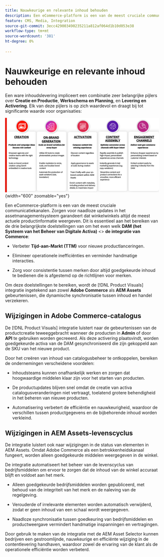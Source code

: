 ```yaml
---
title: Nauwkeurige en relevante inhoud behouden
description: Een eCommerce-platform is een van de meest cruciale communicatiekanalen. Zorgen voor naadloze updates in het assetmanagementsysteem garandeert dat winkelwinkels altijd de meest actuele productinformatie weergeven.
feature: CMS, Media, Integration
source-git-commit: 3ecc429003490235211a812af064d1b10d053e38
workflow-type: tm+mt
source-wordcount: '381'
ht-degree: 0%

---
```


# Nauwkeurige en relevante inhoud behouden

Een ware inhoudslevering impliceert een combinatie zeer belangrijke pijlers over **Creatie en Productie**, **Werkschema en Planning**, en **Levering en Activering**. Elk van deze pijlers is op zich waardevol en draagt bij tot significante waarde voor organisaties:

![ Zeer belangrijke Pillars ](../assets/key-pillars.png){width="600" zoomable="yes"}

Een eCommerce-platform is een van de meest cruciale communicatiekanalen. Zorgen voor naadloze updates in het assetmanagementsysteem garandeert dat winkelwinkels altijd de meest actuele productinformatie weergeven. Dit is essentieel aan het bereiken van de drie belangrijkste doelstellingen van om het even welk **DAM (het Systeem van het Beheer van Digitale Activa)** &lt;> **de integratie van Commerce**:

* Verbeter **Tijd-aan-Markt (TTM)** voor nieuwe productlanceringen.

* Elimineer operationele inefficiënties en verminder handmatige interacties.

* Zorg voor consistentie tussen merken door altijd goedgekeurde inhoud te bedienen die is afgestemd op de richtlijnen voor merken.

Om deze doelstellingen te bereiken, wordt de [!DNL Product Visuals] integratie ingetekend aan zowel **Adobe Commerce** als **AEM Assets** gebeurtenissen, die dynamische synchronisatie tussen inhoud en handel verzekeren.

## Wijzigingen in Adobe Commerce-catalogus

De [!DNL Product Visuals] integratie luistert naar de gebeurtenissen van de productcreatie teweeggebracht wanneer de producten in **Admin** of door **API** te gebruiken worden gecreeerd. Als deze activering plaatsvindt, worden goedgekeurde activa van de DAM gesynchroniseerd die zijn gekoppeld aan de SKU van het nieuwe product.

Door het creëren van inhoud van catalogusbeheer te ontkoppelen, bereiken de ondernemingen verscheidene voordelen:

* Inhoudsteams kunnen onafhankelijk werken en zorgen dat hoogwaardige middelen klaar zijn voor het starten van producten.

* De productupdates blijven snel omdat de creatie van activa catalogusveranderingen niet vertraagt, toelatend grotere behendigheid in het beheren van nieuwe producten.

* Automatisering verbetert de efficiëntie en nauwkeurigheid, waardoor de verschillen tussen productgegevens en de bijbehorende inhoud worden verkleind.

## Wijzigingen in AEM Assets-levenscyclus

De integratie luistert ook naar wijzigingen in de status van elementen in AEM Assets. Omdat Adobe Commerce als een betrokkenheidskanaal fungeert, worden alleen goedgekeurde middelen weergegeven in de winkel.

De integratie automatiseert het beheer van de levenscyclus van bedrijfsmiddelen om ervoor te zorgen dat de inhoud van de winkel accuraat blijft en voldoet aan het merk.

* Alleen goedgekeurde bedrijfsmiddelen worden gepubliceerd, met behoud van de integriteit van het merk en de naleving van de regelgeving.

* Verouderde of irrelevante elementen worden automatisch verwijderd, zodat er geen inhoud van een schaal wordt weergegeven.

* Naadloze synchronisatie tussen goedkeuring van bedrijfsmiddelen en productweergave vermindert handmatige inspanningen en vertragingen.

Door gebruik te maken van de integratie met de AEM Asset Selector kunnen bedrijven een gestroomlijnde, nauwkeurige en efficiënte wijziging in de contentlevering handhaven, waardoor zowel de ervaring van de klant als de operationele efficiëntie worden verbeterd.
